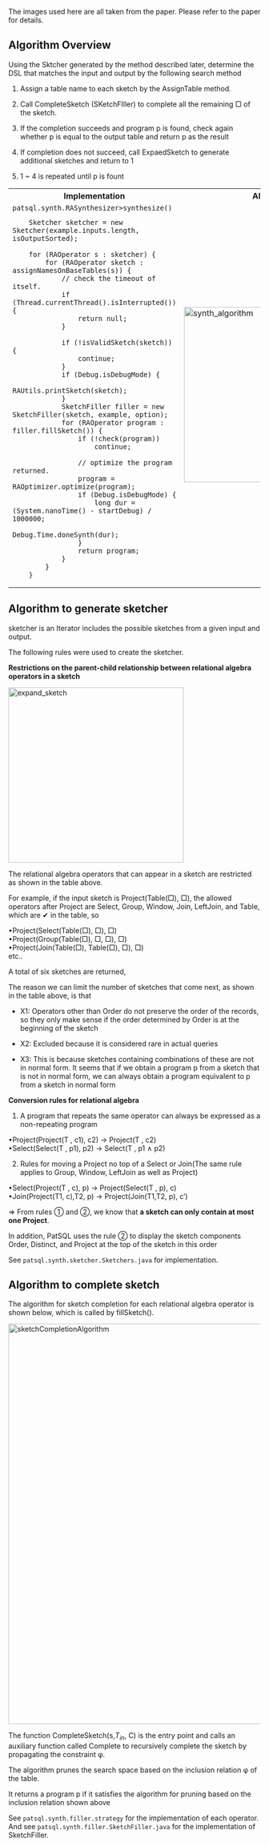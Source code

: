 The images used here are all taken from the paper. Please refer to the paper for details.
## Algorithm Overview

Using the Sktcher generated by the method described later, determine the DSL that matches the input and output by the following search method

1. Assign a table name to each sketch by the AssignTable method.

2. Call CompleteSketch (SKetchFIller) to complete all the remaining □ of the sketch.

3. If the completion succeeds and program p is found, check again whether p is equal to the output table and return p as the result

4. If completion does not succeed, call ExpaedSketch to generate additional sketches and return to 1

5. 1 ~ 4 is repeated until p is fount


<table>
	<tr>
		<th>Implementation</th><th>Algorithm</th>
	</tr>
	<tr>
		<td>
<code>patsql.synth.RASynthesizer>synthesize()</code>
<java>
    
		Sketcher sketcher = new Sketcher(example.inputs.length, isOutputSorted);

		for (RAOperator s : sketcher) {
			for (RAOperator sketch : assignNamesOnBaseTables(s)) {
				// check the timeout of itself.
				if (Thread.currentThread().isInterrupted()) {
					return null;
				}

				if (!isValidSketch(sketch)) {
					continue;
				}
				if (Debug.isDebugMode) {
					RAUtils.printSketch(sketch);
				}
				SketchFiller filler = new SketchFiller(sketch, example, option);
				for (RAOperator program : filler.fillSketch()) {
					if (!check(program))
						continue;

					// optimize the program returned.
					program = RAOptimizer.optimize(program);
					if (Debug.isDebugMode) {
						long dur = (System.nanoTime() - startDebug) / 1000000;
						Debug.Time.doneSynth(dur);
					}
					return program;
				}
			}
		}
</java>
		</td>
		<td><img width="350" alt="synth_algorithm" src="https://user-images.githubusercontent.com/63132753/131972806-0b3c48d5-cb19-4509-ac93-9864b3c1e391.PNG" ></td>
	</tr>
</table>


## Algorithm to generate sketcher

sketcher is an Iterator includes the possible sketches from a given input and output.

The following rules were used to create the sketcher.

**Restrictions on the parent-child relationship between relational algebra operators in a sketch**

<img width="350" alt="expand_sketch" src="https://user-images.githubusercontent.com/63132753/131973191-8cad185b-200f-4af1-a5a3-9a1c9225313f.PNG">

The relational algebra operators that can appear in a sketch are restricted as shown in the table above.

For example, if the input sketch is Project(Table(□), □), the allowed operators after Project are Select, Group, Window, Join, LeftJoin, and Table, which are ✔ in the table, so

•Project(Select(Table(□), □), □)  
•Project(Group(Table(□), □, □), □)  
•Project(Join(Table(□), Table(□), □), □)  
etc..

A total of six sketches are returned,

The reason we can limit the number of sketches that come next, as shown in the table above, is that

*  X1: Operators other than Order do not preserve the order of the records, so they only make sense if the order determined by Order is at the beginning of the sketch

*  X2: Excluded because it is considered rare in actual queries

*  X3: This is because sketches containing combinations of these are not in normal form. It seems that if we obtain a program p from a sketch that is not in normal form, we can always obtain a program equivalent to p from a sketch in normal form


**Conversion rules for relational algebra**

1. A program that repeats the same operator can always be expressed as a non-repeating program

•Project(Project(T , c1), c2) → Project(T , c2)  
•Select(Select(T , p1), p2) → Select(T , p1 ∧ p2)  

2. Rules for moving a Project no top of a Select or Join(The same rule applies to Group, Window, LeftJoin as well as Project)

•Select(Project(T , c), p) → Project(Select(T , p), c)  
•Join(Project(T1, c),T2, p) → Project(Join(T1,T2, p), c′)  

 => From rules ① and ②, we know that **a sketch can only contain at most one Project**. 

In addition, PatSQL uses the rule ② to display the sketch components Order, Distinct, and Project at the top of the sketch in this order

 See `patsql.synth.sketcher.Sketchers.java` for implementation.

 
 ## Algorithm to complete sketch

 
The algorithm for sketch completion for each relational algebra operator is shown below, which is called by fillSketch().

<img width="800" alt="sketchCompletionAlgorithm" src="https://user-images.githubusercontent.com/63132753/131972971-e5931637-a4cc-4ef9-8b1f-9f5b991662fa.PNG">

The function CompleteSketch(s,$T_{in}$, C) is the entry point and calls an auxiliary function called Complete to recursively complete the sketch by propagating the constraint φ.

The algorithm prunes the search space based on the inclusion relation φ of the table.

It returns a program p if it satisfies the algorithm for pruning based on the inclusion relation shown above

See `patsql.synth.filler.strategy` for the implementation of each operator.
And see `patsql.synth.filler.SketchFiller.java` for the implementation of SketchFiller.
